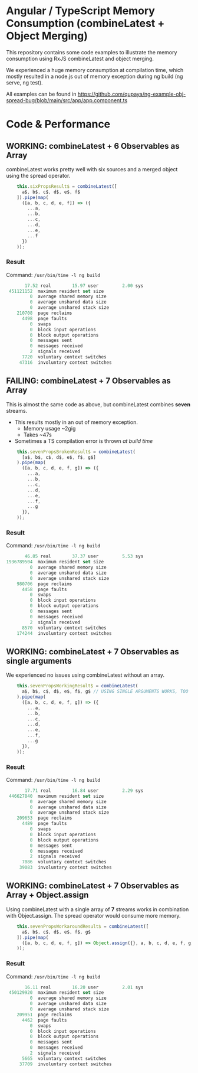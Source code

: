 
# Angular / TypeScript Memory Consumption (combineLatest + Object Merging)

This repository contains some code examples to illustrate the memory consumption using RxJS combineLatest and object merging.

We experienced a huge memory consumption at compilation time, which mostly resulted in a node.js out of memory exception during ng build (ng serve, ng test).

All examples can be found in https://github.com/qupaya/ng-example-obj-spread-bug/blob/main/src/app/app.component.ts

# Code & Performance

## **WORKING:** combineLatest + 6 Observables as Array

combineLatest works pretty well with six sources and a merged object using the spread operator.

```ts
    this.sixPropsResult$ = combineLatest([
      a$, b$, c$, d$, e$, f$
    ]).pipe(map(
      ([a, b, c, d, e, f]) => ({
        ...a,
        ...b,
        ...c,
        ...d,
        ...e,
        ...f
      })
    ));
```

### Result

Command: `/usr/bin/time -l ng build`

```ts
       17.52 real        15.97 user         2.00 sys
 451121152  maximum resident set size
         0  average shared memory size
         0  average unshared data size
         0  average unshared stack size
    210708  page reclaims
      4498  page faults
         0  swaps
         0  block input operations
         0  block output operations
         0  messages sent
         0  messages received
         2  signals received
      7720  voluntary context switches
     47316  involuntary context switches
```

## **FAILING:** combineLatest + 7 Observables as Array

This is almost the same code as above, but combineLatest combines **seven** streams.

- This results mostly in an out of memory exception.
    - Memory usage ~2gig
    - Takes ~47s
- Sometimes a TS compilation error is thrown _at build time_

```ts
    this.sevenPropsBrokenResult$ = combineLatest(
      [a$, b$, c$, d$, e$, f$, g$]
    ).pipe(map(
      ([a, b, c, d, e, f, g]) => ({
        ...a,
        ...b,
        ...c,
        ...d,
        ...e,
        ...f,
        ...g
      }),
    ));
```

### Result

Command: `/usr/bin/time -l ng build`

```ts
       46.85 real        37.37 user         5.53 sys
1936789504  maximum resident set size
         0  average shared memory size
         0  average unshared data size
         0  average unshared stack size
    980706  page reclaims
      4458  page faults
         0  swaps
         0  block input operations
         0  block output operations
         0  messages sent
         0  messages received
         2  signals received
      8570  voluntary context switches
    174244  involuntary context switches
```

## **WORKING:** combineLatest + 7 Observables as single arguments

We experienced no issues using combineLatest without an array.

```ts
    this.sevenPropsWorkingResult$ = combineLatest(
      a$, b$, c$, d$, e$, f$, g$ // USING SINGLE ARGUMENTS WORKS, TOO
    ).pipe(map(
      ([a, b, c, d, e, f, g]) => ({
        ...a,
        ...b,
        ...c,
        ...d,
        ...e,
        ...f,
        ...g
      }),
    ));
```

### Result

Command: `/usr/bin/time -l ng build`

```ts
       17.71 real        16.84 user         2.29 sys
 446627840  maximum resident set size
         0  average shared memory size
         0  average unshared data size
         0  average unshared stack size
    209653  page reclaims
      4489  page faults
         0  swaps
         0  block input operations
         0  block output operations
         0  messages sent
         0  messages received
         2  signals received
      7086  voluntary context switches
     39083  involuntary context switches
```

## **WORKING:** combineLatest + 7 Observables as Array + Object.assign

Using combineLatest with a single array of **7** streams works in combination with Object.assign. The spread operator would consume more memory.

```ts
    this.sevenPropsWorkaroundResult$ = combineLatest([
      a$, b$, c$, d$, e$, f$, g$
    ]).pipe(map(
      ([a, b, c, d, e, f, g]) => Object.assign({}, a, b, c, d, e, f, g)
    ));
```

### Result

Command: `/usr/bin/time -l ng build`

```ts
       16.11 real        16.20 user         2.01 sys
 450129920  maximum resident set size
         0  average shared memory size
         0  average unshared data size
         0  average unshared stack size
    209951  page reclaims
      4462  page faults
         0  swaps
         0  block input operations
         0  block output operations
         0  messages sent
         0  messages received
         2  signals received
      5665  voluntary context switches
     37709  involuntary context switches
```
